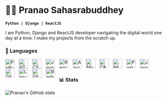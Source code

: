 # 🏄‍♂️ Pranao Sahasrabuddhey 

**` Python | Django | ReactJS `**

I am Python, Django and ReactJS developer navigating the digital world one day at a time. 
I make my projects from the scratch up.

### 🧰 Languages

<img align="left" alt="Python" width="30px" style="padding-right:10px;" src="https://cdn.jsdelivr.net/gh/devicons/devicon/icons/python/python-plain.svg" />
<img align="left" alt="HTML" width="30px" style="padding-right:10px;" src="https://cdn.jsdelivr.net/gh/devicons/devicon/icons/html5/html5-plain.svg" />
<img align="left" alt="CSS" width="30px" style="padding-right:10px;" src="https://cdn.jsdelivr.net/gh/devicons/devicon/icons/css3/css3-plain.svg" />
<img align="left" alt="JavaScript" width="30px" style="padding-right:10px;" src="https://cdn.jsdelivr.net/gh/devicons/devicon/icons/javascript/javascript-plain.svg" />
<img align="left" alt="React" width="30px" style="padding-right:10px;" src="https://cdn.jsdelivr.net/gh/devicons/devicon/icons/react/react-original.svg" />
<img align="left" alt="Azure Kubernetes Service (AKS)" width="30px" style="padding-right:10px;" src="https://cdn.jsdelivr.net/gh/simple-icons/simple-icons/icons/azuredevops.svg" />
<img align="left" alt="MySQL" width="30px" style="padding-right:10px;" src="https://cdn.jsdelivr.net/gh/simple-icons/simple-icons/icons/mysql.svg" />
<img align="left" alt="C#" width="30px" style="padding-right:10px;" src="https://cdn.jsdelivr.net/gh/simple-icons/simple-icons/icons/csharp.svg" />
<img align="left" alt=".NET" width="30px" style="padding-right:10px;" src="https://cdn.jsdelivr.net/gh/simple-icons/simple-icons/icons/dotnet.svg" />
<img align="left" alt="Postman" width="30px" style="padding-right:10px;" src="https://cdn.jsdelivr.net/gh/simple-icons/simple-icons/icons/postman.svg" />
<img align="left" alt="Java" width="30px" style="padding-right:10px;" src="https://cdn.jsdelivr.net/gh/devicons/devicon/icons/java/java-original.svg"/>
<img align="left" alt="Git" width="30px" style="padding-right:10px;" src="https://cdn.jsdelivr.net/gh/devicons/devicon/icons/git/git-original.svg" />
<img align="left" alt="Linux" width="30px" style="padding-right:10px;" src="https://cdn.jsdelivr.net/gh/devicons/devicon/icons/linux/linux-original.svg" />
<img align="left" alt="GitHub" width="30px" style="padding-right:10px;" src="https://cdn.jsdelivr.net/gh/devicons/devicon/icons/github/github-original.svg" />
<img align="left" alt="Bash" width="30px" style="padding-right:10px;" src="https://cdn.jsdelivr.net/gh/devicons/devicon/icons/bash/bash-original.svg" />
<br />

#

### 📊 Stats

![Pranao's GitHub stats](https://github-readme-stats.vercel.app/api?username=Pranao-S&show_icons=true&theme=gruvbox)

<!-- ![GitHub Streak](https://streak-stats.demolab.com?user=PranaoSahasrabuddhey&theme=gruvbox&border_radius=4.5) -->

#
